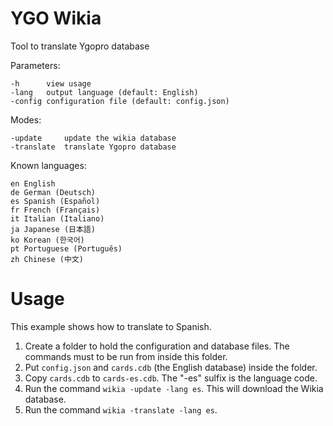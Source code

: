 # YGO Wikia

Tool to translate Ygopro database

Parameters:

	-h      view usage
	-lang   output language (default: English)
	-config configuration file (default: config.json)

Modes:

	-update     update the wikia database
	-translate  translate Ygopro database

Known languages:

	en English
	de German (Deutsch)
	es Spanish (Español)
	fr French (Français)
	it Italian (Italiano)
	ja Japanese (日本語)
	ko Korean (한국어)
	pt Portuguese (Português)
	zh Chinese (中文)

# Usage

This example shows how to translate to Spanish.

1. Create a folder to hold the configuration and database files.
   The commands must to be run from inside this folder.
2. Put `config.json` and `cards.cdb` (the English database) inside the folder.
3. Copy `cards.cdb` to `cards-es.cdb`.
   The "-es" sulfix is the language code.
4. Run the command `wikia -update -lang es`.
   This will download the Wikia database.
5. Run the command `wikia -translate -lang es`.

